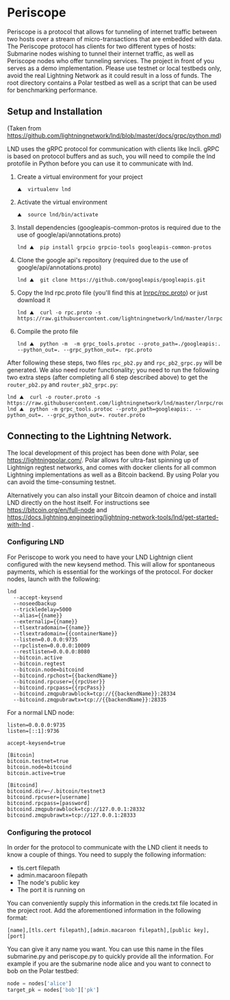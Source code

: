 # Periscope
Periscope is a protocol that allows for tunneling of internet traffic between two hosts over a stream of micro-transactions that are embedded with data. The Periscope protocol has clients for two different types of hosts: Submarine nodes wishing to tunnel their internet traffic, as well as Periscope nodes who offer tunneling services.
The project in front of you serves as a demo implementation. Please use testnet or local testbeds only, avoid the real Lightning Network as it could result in a loss of funds. The root directory contains a Polar testbed as well as a script that can be used for benchmarking performance.

## Setup and Installation
(Taken from https://github.com/lightningnetwork/lnd/blob/master/docs/grpc/python.md)

LND uses the gRPC protocol for communication with clients like lncli. gRPC is based on protocol buffers and as such, you will need to compile the lnd protofile in Python before you can use it to communicate with lnd.

1. Create a virtual environment for your project
    ```shell
    ⛰  virtualenv lnd
    ```
2. Activate the virtual environment
    ```shell
    ⛰  source lnd/bin/activate
    ```
3. Install dependencies (googleapis-common-protos is required due to the use of
  google/api/annotations.proto)
    ```shell
    lnd ⛰  pip install grpcio grpcio-tools googleapis-common-protos
    ```
4. Clone the google api's repository (required due to the use of
  google/api/annotations.proto)
    ```shell
    lnd ⛰  git clone https://github.com/googleapis/googleapis.git
    ```
5. Copy the lnd rpc.proto file (you'll find this at
  [lnrpc/rpc.proto](https://github.com/lightningnetwork/lnd/blob/master/lnrpc/rpc.proto))
  or just download it
    ```shell
    lnd ⛰  curl -o rpc.proto -s https://raw.githubusercontent.com/lightningnetwork/lnd/master/lnrpc/rpc.proto
    ```
6. Compile the proto file
    ```shell
    lnd ⛰  python -m  -m grpc_tools.protoc --proto_path=./googleapis:. --python_out=. --grpc_python_out=. rpc.proto
    ```

After following these steps, two files `rpc_pb2.py` and `rpc_pb2_grpc.py` will be generated. We also need router functionality; you need to run the following two
extra steps (after completing all 6 step described above) to get the `router_pb2.py` and `router_pb2_grpc.py`:

```shell
lnd ⛰  curl -o router.proto -s https://raw.githubusercontent.com/lightningnetwork/lnd/master/lnrpc/routerrpc/router.proto
lnd ⛰  python -m grpc_tools.protoc --proto_path=googleapis:. --python_out=. --grpc_python_out=. router.proto
```

## Connecting to the Lightning Network.
The local development of this project has been done with Polar, see https://lightningpolar.com/. Polar allows for ultra-fast spinning up of Lightnign regtest networks, and comes with docker clients for all common Lightning implementations as well as a Bitcoin backend. By using Polar you can avoid the time-consuming testnet. 

Alternatively you can also install your Bitcoin deamon of choice and install LND directly on the host itself. For instructions see https://bitcoin.org/en/full-node and https://docs.lightning.engineering/lightning-network-tools/lnd/get-started-with-lnd .

### Configuring LND
For Periscope to work you need to have your LND Lightnign client configured with the new keysend method. This will allow for spontaneous payments, which is essential for the workings of the protocol.
For docker nodes, launch with the following:
```
lnd
  --accept-keysend
  --noseedbackup
  --trickledelay=5000
  --alias={{name}}
  --externalip={{name}}
  --tlsextradomain={{name}}
  --tlsextradomain={{containerName}}
  --listen=0.0.0.0:9735
  --rpclisten=0.0.0.0:10009
  --restlisten=0.0.0.0:8080
  --bitcoin.active
  --bitcoin.regtest
  --bitcoin.node=bitcoind
  --bitcoind.rpchost={{backendName}}
  --bitcoind.rpcuser={{rpcUser}}
  --bitcoind.rpcpass={{rpcPass}}
  --bitcoind.zmqpubrawblock=tcp://{{backendName}}:28334
  --bitcoind.zmqpubrawtx=tcp://{{backendName}}:28335
```

For a normal LND node:

```
listen=0.0.0.0:9735
listen=[::1]:9736

accept-keysend=true

[Bitcoin]
bitcoin.testnet=true
bitcoin.node=bitcoind
bitcoin.active=true

[Bitcoind]
bitcoind.dir=~/.bitcoin/testnet3
bitcoind.rpcuser=[username]
bitcoind.rpcpass=[password]
bitcoind.zmqpubrawblock=tcp://127.0.0.1:28332
bitcoind.zmqpubrawtx=tcp://127.0.0.1:28333
```

### Configuring the protocol
In order for the protocol to communicate with the LND client it needs to know a couple of things. You need to supply the following information:
- tls.cert filepath
- admin.macaroon filepath
- The node's public key
- The port it is running on

You can conveniently supply this information in the creds.txt file located in the project root. Add the aforementioned information in the following format:
```
[name],[tls.cert filepath],[admin.macaroon filepath],[public key],[port]
```
You can give it any name you want. You can use this name in the files submarine.py and periscope.py to quickly provide all the information. For example if you are the submarine node alice and you want to connect to bob on the Polar testbed:
```python
node = nodes['alice']
target_pk = nodes['bob']['pk']
